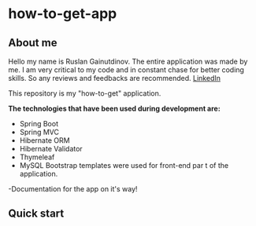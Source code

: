 # how-to-get-app

## About me
Hello my name is Ruslan Gainutdinov. The entire application was made by me.
I am very critical to my code and in constant chase for better coding skills. So any reviews and feedbacks are recommended.
[LinkedIn](https://www.linkedin.com/in/ruslan-gainutdinov-5329b71a9/)

This repository is my "how-to-get" application.

**The technologies that have been used during development are:**

- Spring Boot
- Spring MVC
- Hibernate ORM
- Hibernate Validator
- Thymeleaf
- MySQL
Bootstrap templates were used for front-end par t of the application.

-Documentation for the app on it's way!

## Quick start


